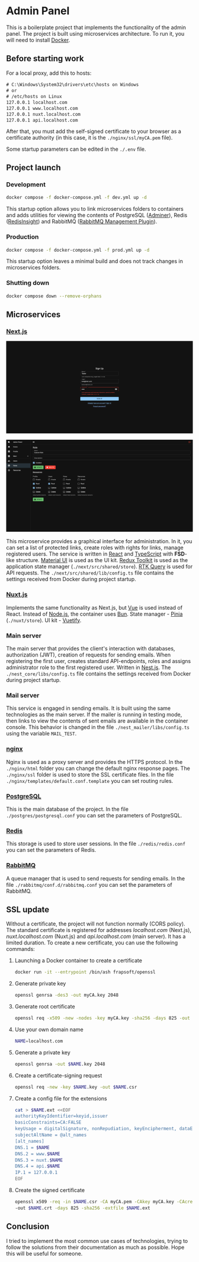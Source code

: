 # Admin Panel

This is a boilerplate project that implements the functionality of the admin panel.
The project is built using microservices architecture.
To run it, you will need to install [Docker](https://github.com/docker).

## Before starting work

For a local proxy, add this to hosts:

```
# C:\Windows\System32\drivers\etc\hosts on Windows
# or
# /etc/hosts on Linux
127.0.0.1 localhost.com
127.0.0.1 www.localhost.com
127.0.0.1 nuxt.localhost.com
127.0.0.1 api.localhost.com
```

After that, you must add the self-signed certificate to your browser as a certificate authority (in this case, it is the `./nginx/ssl/myCA.pem` file).

Some startup parameters can be edited in the `./.env` file.

## Project launch

### Development

```sh
docker compose -f docker-compose.yml -f dev.yml up -d
```

This startup option allows you to link microservices folders to containers and adds utilities for viewing the contents of PostgreSQL ([Adminer](https://github.com/vrana/adminer)), Redis ([RedisInsight](https://github.com/RedisInsight/RedisInsight)) and RabbitMQ ([RabbitMQ Management Plugin](https://github.com/rabbitmq/rabbitmq-management)).

### Production

```sh
docker compose -f docker-compose.yml -f prod.yml up -d
```

This startup option leaves a minimal build and does not track changes in microservices folders.

### Shutting down

```sh
docker compose down --remove-orphans
```

## Microservices

### [Next.js](https://github.com/vercel/next.js)

![sign-up-preview.png](sign-up-preview.png 'Sign Up Screen preview')

![admin-preview.png](admin-preview.png 'Role Screen preview')

This microservice provides a graphical interface for administration.
In it, you can set a list of protected links, create roles with rights for links, manage registered users.
The service is written in [React](https://github.com/facebook/react) and [TypeScript](https://github.com/microsoft/TypeScript) with **FSD**-like structure.
[Material UI](https://github.com/mui/material-ui) is used as the UI kit.
[Redux Toolkit](https://github.com/reduxjs/redux-toolkit) is used as the application state manager (`./next/src/shared/store`).
[RTK Query](https://github.com/rtk-incubator/rtk-query) is used for API requests.
The `./next/src/shared/lib/config.ts` file contains the settings received from Docker during project startup.

### [Nuxt.js](https://github.com/nuxt/nuxt)

Implements the same functionality as Next.js, but [Vue](https://github.com/vuejs/core) is used instead of React.
Instead of [Node.js](https://github.com/nodejs), the container uses [Bun](https://github.com/oven-sh/bun).
State manager - [Pinia](https://github.com/vuejs/pinia) (`./nuxt/store`).
UI kit - [Vuetify](https://github.com/vuetifyjs/vuetify).

### Main server

The main server that provides the client's interaction with databases, authorization (JWT), creation of requests for sending emails.
When registering the first user, creates standard API-endpoints, roles and assigns administrator role to the first registered user.
Written in [Nest.js](https://github.com/nestjs/nest).
The `./nest_core/libs/config.ts` file contains the settings received from Docker during project startup.

### Mail server

This service is engaged in sending emails.
It is built using the same technologies as the main server.
If the mailer is running in testing mode, then links to view the contents of sent emails are available in the container console.
This behavior is changed in the file `./nest_mailer/libs/config.ts` using the variable `MAIL_TEST`.

### [nginx](https://github.com/nginx/agent)

Nginx is used as a proxy server and provides the HTTPS protocol.
In the `./nginx/html` folder you can change the default nginx response pages.
The `./nginx/ssl` folder is used to store the SSL certificate files.
In the file `./nginx/templates/default.conf.template` you can set routing rules.

### [PostgreSQL](https://github.com/postgres/postgres)

This is the main database of the project.
In the file `./postgres/postgresql.conf` you can set the parameters of PostgreSQL.

### [Redis](https://github.com/redis/redis)

This storage is used to store user sessions.
In the file `./redis/redis.conf` you can set the parameters of Redis.

### [RabbitMQ](https://github.com/rabbitmq/rabbitmq-tutorials)

A queue manager that is used to send requests for sending emails.
In the file `./rabbitmq/conf.d/rabbitmq.conf` you can set the parameters of RabbitMQ.

## SSL update

Without a certificate, the project will not function normally (CORS policy).
The standard certificate is registered for addresses _localhost.com_ (Next.js), _nuxt.localhost.com_ (Nuxt.js) and _api.localhost.com_ (main server).
It has a limited duration.
To create a new certificate, you can use the following commands:

1. Launching a Docker container to create a certificate

   ```sh
   docker run -it --entrypoint /bin/ash frapsoft/openssl
   ```

2. Generate private key

   ```sh
   openssl genrsa -des3 -out myCA.key 2048
   ```

3. Generate root certificate

   ```sh
   openssl req -x509 -new -nodes -key myCA.key -sha256 -days 825 -out myCA.pem
   ```

4. Use your own domain name

   ```sh
   NAME=localhost.com
   ```

5. Generate a private key

   ```sh
   openssl genrsa -out $NAME.key 2048
   ```

6. Create a certificate-signing request

   ```sh
   openssl req -new -key $NAME.key -out $NAME.csr
   ```

7. Create a config file for the extensions

   ```sh
   cat > $NAME.ext <<EOF
   authorityKeyIdentifier=keyid,issuer
   basicConstraints=CA:FALSE
   keyUsage = digitalSignature, nonRepudiation, keyEncipherment, dataEncipherment
   subjectAltName = @alt_names
   [alt_names]
   DNS.1 = $NAME
   DNS.2 = www.$NAME
   DNS.3 = nuxt.$NAME
   DNS.4 = api.$NAME
   IP.1 = 127.0.0.1
   EOF
   ```

8. Create the signed certificate

   ```sh
   openssl x509 -req -in $NAME.csr -CA myCA.pem -CAkey myCA.key -CAcreateserial \
   -out $NAME.crt -days 825 -sha256 -extfile $NAME.ext
   ```

## Conclusion

I tried to implement the most common use cases of technologies,
trying to follow the solutions from their documentation as much as possible.
Hope this will be useful for someone.
